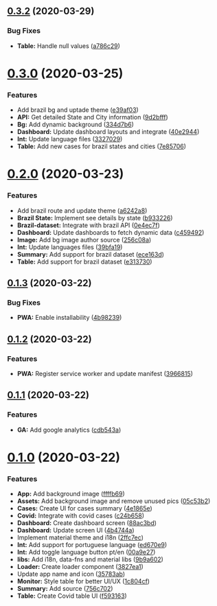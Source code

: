 ## [0.3.2](https://github.com/GuiMend/humanity-agains-coronavirus/compare/v0.3.1...v0.3.2) (2020-03-29)


### Bug Fixes

* **Table:** Handle null values ([a786c29](https://github.com/GuiMend/humanity-agains-coronavirus/commit/a786c2920e5b67d27435f636893aee9ef2397876))



# [0.3.0](https://github.com/GuiMend/humanity-agains-coronavirus/compare/v0.2.0...v0.3.0) (2020-03-25)


### Features

* Add brazil bg and uptade theme ([e39af03](https://github.com/GuiMend/humanity-agains-coronavirus/commit/e39af0343d5bc0a6ef2edc60a9c908010c363e89))
* **API:** Get detailed State and City information ([9d2bfff](https://github.com/GuiMend/humanity-agains-coronavirus/commit/9d2bfff71668e7e588cb15c21021b3f78c2da83f))
* **Bg:** Add dynamic background ([334d7b6](https://github.com/GuiMend/humanity-agains-coronavirus/commit/334d7b60a7f9885120e9806897f66d39b5039032))
* **Dashboard:** Update dashboard layouts and integrate ([40e2944](https://github.com/GuiMend/humanity-agains-coronavirus/commit/40e29448868c57a8ddb3cf67a1884df0c8d7151a))
* **Int:** Update language files ([3327029](https://github.com/GuiMend/humanity-agains-coronavirus/commit/3327029b8ff28f6477038507aba1076c49e138a7))
* **Table:** Add new cases for brazil states and cities ([7e85706](https://github.com/GuiMend/humanity-agains-coronavirus/commit/7e8570667e2c83f7f58e6191729e667166510f33))



# [0.2.0](https://github.com/GuiMend/humanity-agains-coronavirus/compare/v0.1.3...v0.2.0) (2020-03-23)


### Features

* Add brazil route and update theme ([a6242a8](https://github.com/GuiMend/humanity-agains-coronavirus/commit/a6242a8a28586340b52b97d392d6f71f12a1cfc4))
* **Brazil State:** Implement see details by state ([b933226](https://github.com/GuiMend/humanity-agains-coronavirus/commit/b9332263e6d81a167dc02f2ed015c0cc961388bf))
* **Brazil-dataset:** Integrate with brazil API ([0e4ec7f](https://github.com/GuiMend/humanity-agains-coronavirus/commit/0e4ec7f4ae9e92a8bb8770b4d3349409569f315a))
* **Dashboard:** Update dashboards to fetch dynamic data ([c459492](https://github.com/GuiMend/humanity-agains-coronavirus/commit/c459492a210826b1a59c15f947230a31e515cdfe))
* **Image:** Add bg image author source ([256c08a](https://github.com/GuiMend/humanity-agains-coronavirus/commit/256c08a0d2734e3c034431b0a4df456a8748ba73))
* **Int:** Update languages files ([39bfa19](https://github.com/GuiMend/humanity-agains-coronavirus/commit/39bfa19d8d9e2fd29df8deff08c2ad3a5289f32e))
* **Summary:** Add support for brazil dataset ([ece163d](https://github.com/GuiMend/humanity-agains-coronavirus/commit/ece163daa2670407463bc7c3ceb5b41aae6f581c))
* **Table:** Add support for brazil dataset ([e313730](https://github.com/GuiMend/humanity-agains-coronavirus/commit/e313730772a9f1c584aebe6f87b8b7f2e125fce5))



## [0.1.3](https://github.com/GuiMend/humanity-agains-coronavirus/compare/v0.1.2...v0.1.3) (2020-03-22)


### Bug Fixes

* **PWA:** Enable installability ([4b98239](https://github.com/GuiMend/humanity-agains-coronavirus/commit/4b982393b79b00a8dfeae7a037dbad913ae6ffd6))



## [0.1.2](https://github.com/GuiMend/humanity-agains-coronavirus/compare/v0.1.1...v0.1.2) (2020-03-22)


### Features

* **PWA:** Register service worker and update manifest ([3966815](https://github.com/GuiMend/humanity-agains-coronavirus/commit/39668152b5ba8f04266698e01e408d93df39f3f0))



## [0.1.1](https://github.com/GuiMend/humanity-agains-coronavirus/compare/v0.1.0...v0.1.1) (2020-03-22)


### Features

* **GA:** Add google analytics ([cdb543a](https://github.com/GuiMend/humanity-agains-coronavirus/commit/cdb543a45e46d3e833af83960492a36fe643a41b))



# [0.1.0](https://github.com/GuiMend/humanity-agains-coronavirus/compare/v0.0.0...v0.1.0) (2020-03-22)


### Features

* **App:** Add background image ([ffffb69](https://github.com/GuiMend/humanity-agains-coronavirus/commit/ffffb69a7dbd7fa3f25dbed3f7cbf82defc12d47))
* **Assets:** Add background image and remove unused pics ([05c53b2](https://github.com/GuiMend/humanity-agains-coronavirus/commit/05c53b2c92dc675468063f3a281168e979198a11))
* **Cases:** Create UI for cases summary ([4e1865e](https://github.com/GuiMend/humanity-agains-coronavirus/commit/4e1865e81322613226e0fc909f359b630c64042d))
* **Covid:** Integrate with covid cases ([c24b658](https://github.com/GuiMend/humanity-agains-coronavirus/commit/c24b6587f4f2e3fea88448fcecf762d9d9594806))
* **Dashboard:** Create dashboard screen ([88ac3bd](https://github.com/GuiMend/humanity-agains-coronavirus/commit/88ac3bd17ab829b35083ed283e2328c052a7780b))
* **Dashboard:** Update screen UI ([4b4744a](https://github.com/GuiMend/humanity-agains-coronavirus/commit/4b4744a92348740f20d67f5fa79152a82a584559))
* Implement material theme and i18n ([2ffc7ec](https://github.com/GuiMend/humanity-agains-coronavirus/commit/2ffc7ec45f86876b8240accc8ca8e178e7e51953))
* **Int:** Add support for portuguese language ([ed670e9](https://github.com/GuiMend/humanity-agains-coronavirus/commit/ed670e9d14112270b265752de0c88a601b5dcaa7))
* **Int:** Add toggle language button pt/en ([00a9e27](https://github.com/GuiMend/humanity-agains-coronavirus/commit/00a9e276095e50ce512723451bd94c96a3ac4eb7))
* **libs:** Add i18n, data-fns and material libs ([9b9a602](https://github.com/GuiMend/humanity-agains-coronavirus/commit/9b9a60204e195e04e3a6b0c8b47a0cb6449c57a1))
* **Loader:** Create loader component ([3827ea1](https://github.com/GuiMend/humanity-agains-coronavirus/commit/3827ea1e9fba85e45650442bc38e58fd21fec80e))
* Update app name and icon ([35783ab](https://github.com/GuiMend/humanity-agains-coronavirus/commit/35783abcd96f5068c2f4132eaa4f8b4c5e388131))
* **Monitor:** Style table for better UI/UX ([1c804cf](https://github.com/GuiMend/humanity-agains-coronavirus/commit/1c804cfbe83b79e0034ce904d5a6e92a3c47bb15))
* **Summary:** Add source ([756c702](https://github.com/GuiMend/humanity-agains-coronavirus/commit/756c7023d7c1afe33a8dfc738eb0abab457d421a))
* **Table:** Create Covid table UI ([f593163](https://github.com/GuiMend/humanity-agains-coronavirus/commit/f593163909d9fdd6776d2ab207508117f6e55d08))



